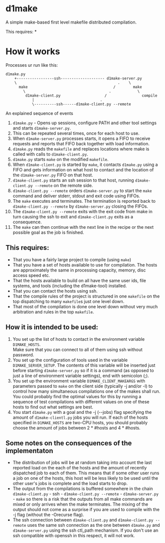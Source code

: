 # d1make
A simple make-based first level makefile distributed compilation.

This requires:
* 

# How it works

Processes ur run like this:

```
d1make.py 
    +-----------------ssh-------------------- d1make-server.py
    \                                              .    \
      make                                       /        make
        \                                      .            \
         d1make-client.py                    /                compile
            |                              .
            \----------ssh------d1make-client.py --remote
```

An explained sequence of events
1. `d1make.py` - Opens up sessions, configure PATH and other tool settings and starts `d1make-server.py`.
1. This can be repeated several times, once for each host to use.
1. When `d1make-server.py` processes starts, it opens a FIFO to receive requests and reports that FIFO back together with load information.
1. `d1make.py` reads the `makefile` and replaces locations where make is called with calls to `d1make-client.py`.
1. `d1make.py` starts `make` on the modified `makefile`.
1. When `d1make-client.py` is started by `make`, it contacts `d1make.py` using a FIFO and gets information on what host to contact and the location of the `d1make-server.py` FIFO on that host.
1. `d1make-client.py` starts an ssh session to that host, running `d1make-client.py --remote` on the remote side.
1. `d1make-client.py --remote` orders `d1make-server.py` to start the `make` command and deliver stderr, stdout and exit code using FIFOs.
1. The `make` executes and terminates. The termination is reported back to `d1make-client.py --remote` by `d1make-server.py` closing the FIFOs.
1. The `d1make-client.py --remote` exits with the exit code from make in turn causing the ssh to exit and `d1make-client.py` exits as a consequence.
1. The `make` can then continue with the next line in the recipe or the next possible goal as the job is finished.

## This requires:
* That you have a fairly large project to compile (using `make`)
* That you have a set of hosts available to use for compilation. The hosts are approximately the same in processing capacity, memory, disc access speed etc.
* That the hosts available to build on all have the same user ids, file systems, and tools (including the d1make-tool) installed.
* That you can contact the hosts using ssh.
* That the compile rules of the project is structured in one `makefile` on the top dispatching to many `makefile`s just one level down.
* That most of the compilation is done one level down without very much arbitration and rules in the top `makefile`.

## How it is intended to be used:
1. You set up the list of hosts to contact in the environment variable `D1MAKE_HOSTS`.  
   Make sure that you can connect to all of them using ssh without password.
1. You set up the configuration of tools used in the variable `D1MAKE_SERVER_SETUP`. The contents of this variable will be inserted just before starting `d1make-server.py` so if it is a command (as opposed to just a line of environment variable settings), end with semicolon (;).
1. You set up the environment variable `D1MAKE_CLIENT_MAKEARGS` with parameters passed to `make` on the client side (typically -j and/or -l) to control how many simultaneous compilations one of the makes shall run. You could probably find the optimal values for this by running a sequence of test compilations with different values on one of these hosts to find out what settings are best.
1. You start `d1make.py` with a goal and the -j (--jobs) flag specifying the amount of `d1make-clientl.py` jobs you will run. If each of the hosts specified in `D1MAKE_HOSTS` are two-CPU hosts, you should probably choose the amount of jobs between 2 * #hosts and 4 * #hosts.

## Some notes on the consequences of the implementaton
* The distribution of jobs will be at random taking into account the last reported load on the each of the hosts and the amount of recently dispatched job to each of them. This means that if some other user runs a job on one of the hosts, this host will be less likely to be used until the other user's jobs is complete and the load starts to drop.
* The output from the compilations is buffered somewhere in the chain `d1make-client.py` - ssh - `d1make-client.py --remote` - `d1make-server.py` - `make` so there is a risk that the outputs from all make commands are mixed or only arrives when the make terminates. The mixing of the output should not come as a surprise if you are used to compile with the -j flag (without the -Orecurse flag).
* The ssh connection between `d1make-client.py` and `d1make-client.py --remote` uses the same ssh connection as the one between `d1make.py` and `d1make-server.py` using the ssh ctl_path mechanism. If you don't use an ssh compatible with openssh in this respect, it will not work.
  
  
